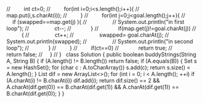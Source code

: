 //         int ct=0;
//         for(int i=0;i<s.length();i++){
//             map.put(i,s.charAt(i));
//         }
//         for(int j=0;j<goal.length();j++){
//             if (swapped==map.get(j) ){
//                 // System.out.println("in first loop");
//                 ct--;
//             }
//             if(map.get(j)!=goal.charAt(j))
//             {
//                 ct++;
//                 swapped= goal.charAt(j);
//                 System.out.println(swapped);
//                 // System.out.println("in second loop");
//             }
//         }
//         if(ct==0)
//             return true;
//         return false;
//     }
// }
​
​
class Solution {
public boolean buddyStrings(String A, String B) {
if (A.length() != B.length()) return false;
if (A.equals(B)) {
Set<Character> s = new HashSet<Character>();
for (char c : A.toCharArray())
s.add(c);
return s.size() < A.length();
}
List<Integer> dif = new ArrayList<>();
for (int i = 0; i < A.length(); ++i)
if (A.charAt(i) != B.charAt(i))
dif.add(i);
return dif.size() == 2 && A.charAt(dif.get(0)) == B.charAt(dif.get(1)) && A.charAt(dif.get(1)) == B.charAt(dif.get(0));
}
}
​
​